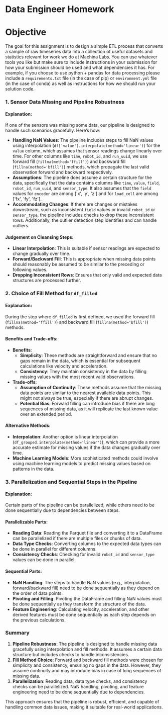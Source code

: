 # Data Engineer Homework

# Objective
The goal for this assignment is to design a simple ETL process that converts a sample of raw timeseries data into a collection of useful datasets and statistics relevant for work we do at Machina Labs. You can use whatever tools you like but make sure to include instructions in your submission for how your submission should be used and what dependencies it has. For example, if you choose to use python + pandas for data processing please include a `requirements.txt` file (in the case of pip) or `environment.yml` file (in the case of conda) as well as instructions for how we should run your solution code. 


### 1. Sensor Data Missing and Pipeline Robustness
 
#### Explanation:
If one of the sensors was missing some data, our pipeline is designed to handle such scenarios gracefully. Here’s how:
 
- **Handling NaN Values**: The pipeline includes steps to fill NaN values using interpolation (`df['value'].interpolate(method='linear')`) for the `value` column, which assumes that sensor readings change linearly over time. For other columns like `time`, `robot_id`, and `run_uuid`, we use forward fill (`fillna(method='ffill')`) and backward fill (`fillna(method='bfill')`) methods, which propagate the last valid observation forward and backward respectively.
- **Assumptions**: The pipeline does assume a certain structure for the data, specifically that the data contains columns like `time`, `value`, `field`, `robot_id`, `run_uuid`, and `sensor_type`. It also assumes that the `field` values for `encoder` are among ['x', 'y', 'z'] and for `load_cell` are among ['fx', 'fy', 'fz'].
- **Accommodating Changes**: If there are changes or mistakes downstream, such as inconsistent `field` values or invalid `robot_id` or `sensor_type`, the pipeline includes checks to drop these inconsistent rows. Additionally, the outlier detection step identifies and can handle outliers.
 
#### Judgement on Cleansing Steps:
- **Linear Interpolation**: This is suitable if sensor readings are expected to change gradually over time.
- **Forward/Backward Fill**: This is appropriate when missing data points should reasonably be assumed to be similar to the preceding or following values.
- **Dropping Inconsistent Rows**: Ensures that only valid and expected data structures are processed further.
 
### 2. Choice of Fill Method for `df_filled`
 
#### Explanation:
During the step where `df_filled` is first defined, we used the forward fill (`fillna(method='ffill')`) and backward fill (`fillna(method='bfill')`) methods.
 
#### Benefits and Trade-offs:
- **Benefits**:
  - **Simplicity**: These methods are straightforward and ensure that no gaps remain in the data, which is essential for subsequent calculations like velocity and acceleration.
  - **Consistency**: They maintain consistency in the data by filling missing values with the most recent valid observations.
- **Trade-offs**:
  - **Assumption of Continuity**: These methods assume that the missing data points are similar to the nearest available data points. This might not always be true, especially if there are abrupt changes.
  - **Potential Bias**: Forward filling can introduce bias if there are long sequences of missing data, as it will replicate the last known value over an extended period.
 
#### Alternative Methods:
- **Interpolation**: Another option is linear interpolation (`df_grouped.interpolate(method='linear')`), which can provide a more accurate estimate for missing values if the data changes gradually over time.
- **Machine Learning Models**: More sophisticated methods could involve using machine learning models to predict missing values based on patterns in the data.
 
### 3. Parallelization and Sequential Steps in the Pipeline
 
#### Explanation:
Certain parts of the pipeline can be parallelized, while others need to be done sequentially due to dependencies between steps.
 
#### Parallelizable Parts:
- **Reading Data**: Reading the Parquet file and converting it to a DataFrame can be parallelized if there are multiple files or chunks of data.
- **Data Type Checks**: Converting columns to the expected data types can be done in parallel for different columns.
- **Consistency Checks**: Checking for invalid `robot_id` and `sensor_type` values can be done in parallel.
 
#### Sequential Parts:
- **NaN Handling**: The steps to handle NaN values (e.g., interpolation, forward/backward fill) need to be done sequentially as they depend on the order of data points.
- **Pivoting and Filling**: Pivoting the DataFrame and filling NaN values must be done sequentially as they transform the structure of the data.
- **Feature Engineering**: Calculating velocity, acceleration, and other derived features must be done sequentially as each step depends on the previous calculations.
 
### Summary
 
1. **Pipeline Robustness**: The pipeline is designed to handle missing data gracefully using interpolation and fill methods. It assumes a certain data structure but includes checks to handle inconsistencies.
2. **Fill Method Choice**: Forward and backward fill methods were chosen for simplicity and consistency, ensuring no gaps in the data. However, they assume continuity and may introduce bias in case of long sequences of missing data.
3. **Parallelization**: Reading data, data type checks, and consistency checks can be parallelized. NaN handling, pivoting, and feature engineering need to be done sequentially due to dependencies.
 
This approach ensures that the pipeline is robust, efficient, and capable of handling common data issues, making it suitable for real-world applications.
